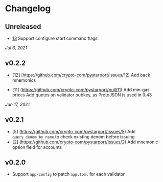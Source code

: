# Changelog

## Unreleased

- [13](https://github.com/crypto-com/pystarport/issues/13) Support configure start command flags

*Jul 6, 2021*

## v0.2.2

- [12] (https://github.com/crypto-com/pystarport/issues/12) Add back mnemonics
  
- [11] (https://github.com/crypto-com/pystarport/pull/11) 
  Add min-gas prices 
  Add quotes on validator pubkey, as ProtoJSON is used in 0.43


*Jun 17, 2021*
## v0.2.1

- [5] (https://github.com/crypto-com/pystarport/issues/5) Add `query_denom_by_name` to check existing denom before issuing
- [2] (https://github.com/crypto-com/pystarport/issues/2) Add mnemonic option field for accounts 



## v0.2.0

- Support `app-config` to patch `app.toml` for each validator


